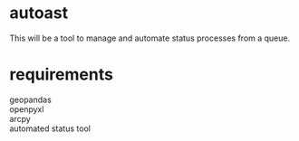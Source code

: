 # autoast
This will be a tool to manage and automate status processes from a queue. 

# requirements
geopandas  
openpyxl  
arcpy  
automated status tool





